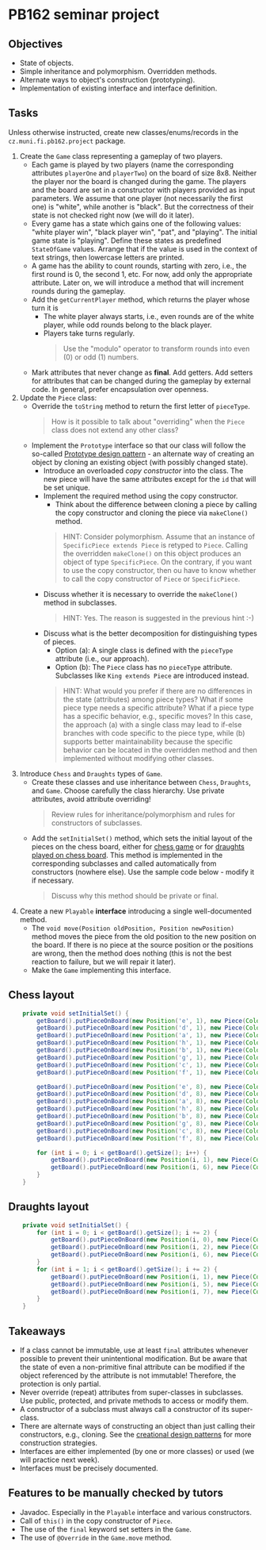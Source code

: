# PB162 seminar project

## Objectives
* State of objects.
* Simple inheritance and polymorphism. Overridden methods.
* Alternate ways to object's construction (prototyping).
* Implementation of existing interface and interface definition.

## Tasks
Unless otherwise instructed, create new classes/enums/records in the `cz.muni.fi.pb162.project` package.

1. Create the `Game` class representing a gameplay of two players.
    - Each game is played by two players (name the corresponding attributes `playerOne` and `playerTwo`) on 
      the board of size 8x8. Neither the player nor the board is changed during the game. The players and the board are 
      set in a constructor with players provided as input parameters.
      We assume that one player (not necessarily the first one) is "white", while another is "black". But the correctness
      of their state is not checked right now (we will do it later).
    - Every game has a state which gains one of the following values: "white player win", "black player win", "pat", 
      and "playing". The initial game state is "playing". Define these states as predefined `StateOfGame` values. 
      Arrange that if the value is used in the context of text strings, then lowercase letters are printed.
    - A game has the ability to count rounds, starting with zero, i.e., the first round is 0, the second 1, etc.
      For now, add only the appropriate attribute. Later on, we will introduce a method that will increment rounds 
      during the gameplay.
    - Add the `getCurrentPlayer` method, which returns the player whose turn it is
        - The white player always starts, i.e., even rounds are of the white player, while odd rounds belong to the 
          black player.
        - Players take turns regularly.
          > Use the "modulo" operator to transform rounds into even (0) or odd (1) numbers.
    - Mark attributes that never change as **final**. Add getters.
      Add setters for attributes that can be changed during the gameplay by external code.
      In general, prefer encapsulation over openness.
2. Update the `Piece` class:
   - Override the `toString` method to return the first letter of `pieceType`.
     > How is it possible to talk about "overriding" when the `Piece` class does not extend any other class?
   - Implement the `Prototype` interface so that our class will follow the so-called 
     [Prototype design pattern](https://refactoring.guru/design-patterns/prototype) - an alternate way of creating 
     an object by cloning an existing object (with possibly changed state).
     - Introduce an overloaded _copy constructor_ into the class. The new piece will have the same attributes except 
       for the `id` that will be set unique. 
     - Implement the required method using the copy constructor.
       - Think about the difference between cloning a piece by calling the copy constructor and cloning the piece
         via `makeClone()` method.
       > HINT: Consider polymorphism. Assume that an instance of `SpecificPiece extends Piece` is retyped to `Piece`.
       > Calling the overridden `makeClone()` on this object produces an object of type `SpecificPiece`.
       > On the contrary, if you want to use the copy constructor, then ou have to know whether to call 
       > the copy constructor of `Piece` or `SpecificPiece`.
     - Discuss whether it is necessary to override the `makeClone()` method in subclasses.
       > HINT: Yes. The reason is suggested in the previous hint :-)
     - Discuss what is the better decomposition for distinguishing types of pieces.
       - Option (a): A single class is defined with the `pieceType` attribute (i.e., our approach). 
       - Option (b): The `Piece` class has no `pieceType` attribute. Subclasses like `King extends Piece`
         are introduced instead.
       > HINT: What would you prefer if there are no differences in the state (attributes) among piece types?
       > What if some piece type needs a specific attribute? What if a piece type has a specific behavior, e.g., 
       > specific moves? In this case, the approach (a) with a single class may lead to if-else branches with code 
       > specific to the piece type, while (b) supports better maintainability because the specific behavior can be 
       > located in the overridden method and then implemented without modifying other classes.
3. Introduce `Chess` and `Draughts` types of `Game`.
    - Create these classes and use inheritance between `Chess`, `Draughts`, and `Game`. Choose carefully the class hierarchy.
      Use private attributes, avoid attribute overriding!
      > Review rules for inheritance/polymorphism and rules for constructors of subclasses.
    - Add the `setInitialSet()` method, which sets the initial layout of the pieces on the chess board,
      either for [chess game](https://en.wikipedia.org/wiki/Rules_of_chess#Initial_setup) or
      for [draughts played on chess board](https://en.wikipedia.org/wiki/English_draughts).
      This method is implemented in the corresponding subclasses and called automatically from constructors (nowhere else).
      Use the sample code below - modify it if necessary.
      > Discuss why this method should be private or final.
4. Create a new `Playable` **interface** introducing a single well-documented method.
    - The `void move(Position oldPosition, Position newPosition)` method moves the piece from the old position to the 
      new position on the board. If there is no piece at the source position or the positions are wrong, then the 
      method does nothing (this is not the best reaction to failure, but we will repair it later).
    - Make the `Game` implementing this interface.

## Chess layout
```java
    private void setInitialSet() {
        getBoard().putPieceOnBoard(new Position('e', 1), new Piece(Color.WHITE, PieceType.KING));
        getBoard().putPieceOnBoard(new Position('d', 1), new Piece(Color.WHITE, PieceType.QUEEN));
        getBoard().putPieceOnBoard(new Position('a', 1), new Piece(Color.WHITE, PieceType.ROOK));
        getBoard().putPieceOnBoard(new Position('h', 1), new Piece(Color.WHITE, PieceType.ROOK));
        getBoard().putPieceOnBoard(new Position('b', 1), new Piece(Color.WHITE, PieceType.KNIGHT));
        getBoard().putPieceOnBoard(new Position('g', 1), new Piece(Color.WHITE, PieceType.KNIGHT));
        getBoard().putPieceOnBoard(new Position('c', 1), new Piece(Color.WHITE, PieceType.BISHOP));
        getBoard().putPieceOnBoard(new Position('f', 1), new Piece(Color.WHITE, PieceType.BISHOP));

        getBoard().putPieceOnBoard(new Position('e', 8), new Piece(Color.BLACK, PieceType.KING));
        getBoard().putPieceOnBoard(new Position('d', 8), new Piece(Color.BLACK, PieceType.QUEEN));
        getBoard().putPieceOnBoard(new Position('a', 8), new Piece(Color.BLACK, PieceType.ROOK));
        getBoard().putPieceOnBoard(new Position('h', 8), new Piece(Color.BLACK, PieceType.ROOK));
        getBoard().putPieceOnBoard(new Position('b', 8), new Piece(Color.BLACK, PieceType.KNIGHT));
        getBoard().putPieceOnBoard(new Position('g', 8), new Piece(Color.BLACK, PieceType.KNIGHT));
        getBoard().putPieceOnBoard(new Position('c', 8), new Piece(Color.BLACK, PieceType.BISHOP));
        getBoard().putPieceOnBoard(new Position('f', 8), new Piece(Color.BLACK, PieceType.BISHOP));

        for (int i = 0; i < getBoard().getSize(); i++) {
            getBoard().putPieceOnBoard(new Position(i, 1), new Piece(Color.WHITE, PieceType.PAWN));
            getBoard().putPieceOnBoard(new Position(i, 6), new Piece(Color.BLACK, PieceType.PAWN));
        }
    }
```

## Draughts layout
```java
    private void setInitialSet() {
        for (int i = 0; i < getBoard().getSize(); i += 2) {
            getBoard().putPieceOnBoard(new Position(i, 0), new Piece(Color.WHITE, PieceType.DRAUGHTS_MAN));
            getBoard().putPieceOnBoard(new Position(i, 2), new Piece(Color.WHITE, PieceType.DRAUGHTS_MAN));
            getBoard().putPieceOnBoard(new Position(i, 6), new Piece(Color.BLACK, PieceType.DRAUGHTS_MAN));
        }
        for (int i = 1; i < getBoard().getSize(); i += 2) {
            getBoard().putPieceOnBoard(new Position(i, 1), new Piece(Color.WHITE, PieceType.DRAUGHTS_MAN));
            getBoard().putPieceOnBoard(new Position(i, 5), new Piece(Color.BLACK, PieceType.DRAUGHTS_MAN));
            getBoard().putPieceOnBoard(new Position(i, 7), new Piece(Color.BLACK, PieceType.DRAUGHTS_MAN));
        }
    }
```

## Takeaways
* If a class cannot be immutable, use at least `final` attributes whenever possible to 
  prevent their unintentional modification. But be aware that the state of even a non-primitive final
  attribute can be modified if the object referenced by the attribute is not immutable!
  Therefore, the protection is only partial.
* Never override (repeat) attributes from super-classes in subclasses. Use public, protected, and private 
  methods to access or modify them.
* A constructor of a subclass must always call a constructor of its super-class.
* There are alternate ways of constructing an object than just calling their constructors, e.g., cloning. 
  See the [creational design patterns](https://en.wikipedia.org/wiki/Creational_pattern) for more 
  construction strategies.
* Interfaces are either implemented (by one or more classes) or used (we will practice next week).
* Interfaces must be precisely documented.

## Features to be manually checked by tutors 
* Javadoc. Especially in the `Playable` interface and various constructors.
* Call of `this()` in the copy constructor of `Piece`.
* The use of the `final` keyword set setters in the `Game`.
* The use of `@Override` in the `Game.move` method.
